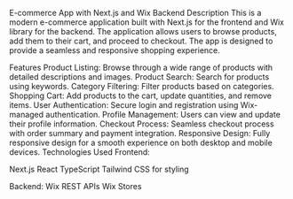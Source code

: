 E-commerce App with Next.js and Wix Backend
Description
This is a modern e-commerce application built with Next.js for the frontend and Wix library for the backend. The application allows users to browse products, add them to their cart, and proceed to checkout. The app is designed to provide a seamless and responsive shopping experience.

Features
Product Listing: Browse through a wide range of products with detailed descriptions and images.
Product Search: Search for products using keywords.
Category Filtering: Filter products based on categories.
Shopping Cart: Add products to the cart, update quantities, and remove items.
User Authentication: Secure login and registration using Wix-managed authentication.
Profile Management: Users can view and update their profile information.
Checkout Process: Seamless checkout process with order summary and payment integration.
Responsive Design: Fully responsive design for a smooth experience on both desktop and mobile devices.
Technologies Used
Frontend:

Next.js
React
TypeScript
Tailwind CSS for styling

Backend:
Wix REST APIs
Wix Stores
